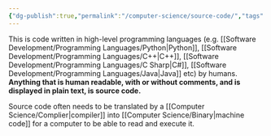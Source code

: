 ```yaml
---
{"dg-publish":true,"permalink":"/computer-science/source-code/","tags":["nooblet","beginner"],"noteIcon":"1"}
---
```


This is code written in high-level programming languages (e.g. [[Software Development/Programming Languages/Python\|Python]], [[Software Development/Programming Languages/C++\|C++]], [[Software Development/Programming Languages/C Sharp\|C#]], [[Software Development/Programming Languages/Java\|Java]] etc) by humans. **Anything that is human readable, with or without comments, and is displayed in plain text, is source code.**

Source code often needs to be translated by a [[Computer Science/Complier\|compiler]] into [[Computer Science/Binary\|machine code]] for a computer to be able to read and execute it.
